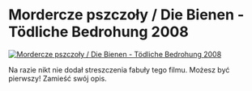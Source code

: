 Mordercze pszczoły / Die Bienen - Tödliche Bedrohung 2008 
=============
[![Mordercze pszczoły / Die Bienen - Tödliche Bedrohung 2008 ](http://vidos.pl/images/player.gif)](http://vidos.pl/mordercze-pszczoly-die-bienen-tdliche-bedrohung-2008)

 Na razie nikt nie dodał streszczenia fabuły tego filmu. Możesz być pierwszy! Zamieść swój opis.
